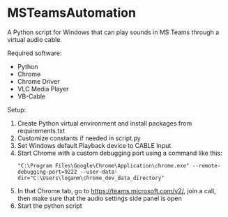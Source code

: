 # MSTeamsAutomation

A Python script for Windows that can play sounds in MS Teams through a virtual audio cable.

Required software:
- Python
- Chrome
- Chrome Driver
- VLC Media Player
- VB-Cable

Setup:
1. Create Python virtual environment and install packages from requirements.txt
1. Customize constants if needed in script.py
1. Set Windows default Playback device to CABLE Input
1. Start Chrome with a custom debugging port using a command like this:
   ```
   "C:\Program Files\Google\Chrome\Application\chrome.exe" --remote-debugging-port=9222 --user-data-dir="C:\Users\loganm\chrome_dev_data_directory"
   ```
1. In that Chrome tab, go to https://teams.microsoft.com/v2/, join a call, then make sure that the audio settings side panel is open
1. Start the python script
